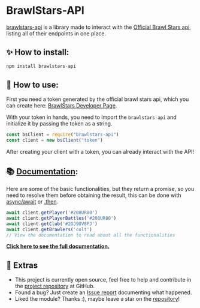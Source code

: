 # BrawlStars-API
[brawlstars-api]() is a library made to interact with the [Official Brawl Stars api](), listing all of their endpoints in one place.

## ✨ How to install:
```js
npm install brawlstars-api
```

## 🧩 How to use:
First you need a token generated by the official brawl stars api, which you can create here: [BrawlStars Developer Page](https://developer.brawlstars.com/#/).

With your token in hands, you need to import the `brawlstars-api` and initialize it by passing the token as a string.
```js
const bsClient = require("brawlstars-api")
const client = new bsClient("token")
```
After creating your client with a token, you can already interact with the API!

## 📚 [Documentation](https://github.com/Nick-Gabe/brawlstars-api):
Here are some of the basic functionalities, but they return a promise, so you need to resolve them before obtaining the result, this can be done with [async/await](https://developer.mozilla.org/en-US/docs/Web/JavaScript/Reference/Statements/async_function) or [.then](https://developer.mozilla.org/en-US/docs/Web/JavaScript/Reference/Global_Objects/Promise/then).
```js
await client.getPlayer('#208UR80')
await client.getPlayerBattles('#208UR80')
await client.getClub('#2GJ9UV8PJ')
await client.getBrawlers('colt')
// View the documentation to read about all the functionalities
```
**[Click here to see the full documentation.](https://github.com/Nick-Gabe/brawlstars-api)**

## 🔧 Extras
* This project is currently open source, feel free to help and contribute in the [project repository](https://github.com/Nick-Gabe/brawlstars-api) at GitHub.
* Found a bug? Just create an [Issue report](https://github.com/Nick-Gabe/brawlstars-api/issues/new) documenting what happened.
* Liked the module? Thanks :), maybe leave a star on the [repository](https://github.com/Nick-Gabe/brawlstars-api)!